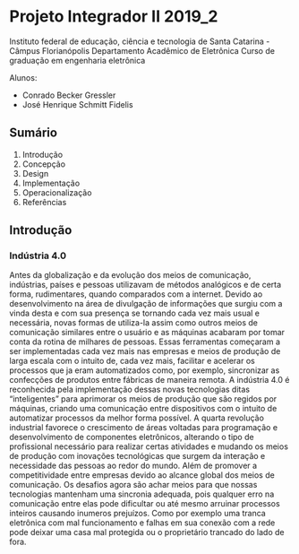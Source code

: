 
# Projeto Integrador II 2019_2

Instituto federal de educação, ciência e tecnologia de Santa Catarina - Câmpus Florianópolis
Departamento Acadêmico de Eletrônica
Curso de graduação em engenharia eletrônica

Alunos:

* Conrado Becker Gressler
* José Henrique Schmitt Fidelis

## Sumário

1. Introdução
2. Concepção
3. Design
4. Implementação
5. Operacionalização
6. Referências

## Introdução

### Indústria 4.0

Antes da globalização e da evolução dos meios de comunicação, indústrias, países e pessoas utilizavam de métodos analógicos e de certa forma, rudimentares, quando comparados com a internet. Devido ao desenvolvimento na área de divulgação de informações que surgiu com a vinda desta e com sua presença se tornando cada vez mais usual e necessária, novas formas de utiliza-la assim como outros meios de comunicação similares entre o usuário e as máquinas acabaram por tomar conta da rotina de milhares de pessoas.
Essas ferramentas começaram a ser implementadas cada vez mais nas empresas e meios de produção de larga escala com o intuito de, cada vez mais, facilitar e acelerar os processos que ja eram automatizados como, por exemplo, sincronizar as confecções de produtos entre fábricas de maneira remota.
A indústria 4.0 é reconhecida pela implementação dessas novas tecnologias ditas “inteligentes” para aprimorar os meios de produção que são regidos por máquinas, criando uma comunicação entre dispositivos com o intuito de automatizar processos da melhor forma possível.
A quarta revolução industrial favorece o crescimento de áreas voltadas para programação e desenvolvimento de componentes eletrônicos, alterando o tipo de profissional necessário para realizar certas atividades e mudando os meios de produção com inovações tecnológicas que surgem da interação e necessidade das pessoas ao redor do mundo. Além de promover a competitividade entre empresas devido ao alcance global dos meios de comunicação.
Os desafios agora são achar meios para que nossas tecnologias mantenham uma sincronia adequada, pois qualquer erro na comunicação entre elas pode dificultar ou até mesmo arruinar processos inteiros causando inumeros prejuízos. Como por exemplo uma tranca eletrônica com mal funcionamento e falhas em sua conexão com a rede pode deixar uma casa mal protegida ou o proprietário trancado do lado de fora.
